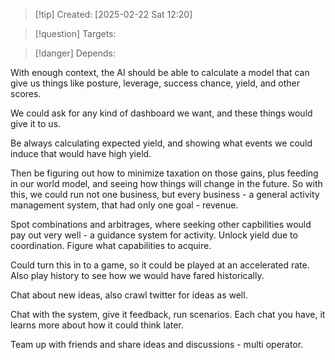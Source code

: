 
>[!tip] Created: [2025-02-22 Sat 12:20]

>[!question] Targets: 

>[!danger] Depends: 

With enough context, the AI should be able to calculate a model that can give us things like posture, leverage, success chance, yield, and other scores.

We could ask for any kind of dashboard we want, and these things would give it to us.

Be always calculating expected yield, and showing what events we could induce that would have high yield.

Then be figuring out how to minimize taxation on those gains, plus feeding in our world model, and seeing how things will change in the future.  So with this, we could run not one business, but every business - a general activity management system, that had only one goal - revenue.

Spot combinations and arbitrages, where seeking other capbilities would pay out very well - a guidance system for activity.  Unlock yield due to coordination.  Figure what capabilities to acquire.

Could turn this in to a game, so it could be played at an accelerated rate.  Also play history to see how we would have fared historically.

Chat about new ideas, also crawl twitter for ideas as well.

Chat with the system, give it feedback, run scenarios.  Each chat you have, it learns more about how it could think later.

Team up with friends and share ideas and discussions - multi operator.